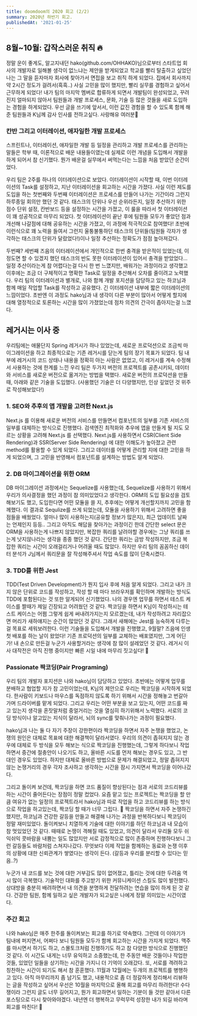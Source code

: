 ```yaml
---
title: doomdoom의 2020 회고 (2/2)
summary: 2020년 하반기 회고.
publishedAt: '2021-01-25'
---
```


## 8월~10월: 갑작스러운 취직 🔥

정말 운이 좋게도, 알고지내던 hako(github.com/OHHAKO)님으로부터 스타트업 회사의 개발자로 일해볼 생각이 없느냐는 제안을 받게되었고 학교를 빨리 탈출하고 싶었던 나는 그 말을 듣자마자 회사에 찾아가서 면접을 보고 취직 하게 되었다. 집에서 회사까지 약 2시간 정도가 걸려서(흑흑..) 사실 고민을 많이 했지만, 빨리 실무를 경험하고 싶어서 근무하게 되었다! 내가 팀의 마지막 멤버로 합류하게 되면서 개발팀이 완성되었고, 꾸려진지 얼마되지 않아서 팀원들과 개발 프로세스, 문화, 기술 등 많은 것들을 새로 도입하는 경험을 하게되었다. 우선 글을 쓰기에 앞서서, 이런 값진 경험을 할 수 있도록 함께 해준 팀원들과 K님께 감사 인사를 전하고싶다. 사랑해유 여러분🥰

### 칸반 그리고 이터레이션, 애자일한 개발 프로세스

스프린트나, 이터레이션, 애자일한 개발 등 일정을 관리하고 개발 프로세스를 관리하는 말들은 학부 때, 이론적으로 배운 내용들이였는데 실제로 이런 개념을 도입해서 개발을 하게 되어서 참 신기했다. 뭔가 배운걸 실무에서 써먹는다는 느낌을 처음 받았던 순간이었다.

우리 팀은 2주를 하나의 이터레이션으로 보았다. 이터레이션이 시작할 때, 이번 이터레이션의 Task를 설정하고, 지난 이터레이션을 회고하는 시간을 가졌다. 사실 이런 제도를 도입을 하는 첫번째와 두번째 이터레이션은 프로세스를 만들어 나가는 기간이라 그런지 하루종일 회의만 했던 것 같다. 태스크의 단위나 우선 순위라든지, 일정 추산하기 위한 점수 단위 설정, 칸반보드 등을 설정하는 시간을 가졌고, 이 룰을 따라서 첫 이터레이션이 꽤 성공적으로 마무리 되었다. 첫 이터레이션이 끝난 후에 팀원들 모두가 좋았던 점과 개선해 나갈점에 대해 공유하는 시간을 가졌고, 이 과정에 적극적으로 참여했다! 초반에 이런식으로 꽤 노력을 들여서 그런지 울퉁불퉁하던 태스크의 단위들(팀원들 각자가 생각하는 태스크의 단위가 달랐었다!)이나 일정 추산하는 정확도가 점점 높아져갔다.

두번째? 세번째 즈음의 이터레이션에서 개인적으로 한번 충격을 받은적이 있었는데, 이정도면 할 수 있겠지 했던 태스크의 반도 못한 이터레이션이 있어서 충격을 받았었다… 일정 추산이라는게 참 어렵다는걸 다시 한 번 느꼈지만, 배워가는 과정이라고 생각했고 이후에는 조금 더 구체적이고 명확한 Task로 일정을 추산해서 오차를 줄이려고 노력했다.
우리 팀의 이터레이션과 별개로, 나와 함께 개발 포지션을 담당하고 있는 하코님과 함께 매일 작업할 Task를 작성하고 공유했다. 긴 이터레이션 내부에 짧은 이터레이션의 느낌이었다. 초반엔 이 과정도 hako님과 내 생각이 다른 부분이 많아서 어떻게 할지에 대해 열정적으로 토론하는 시간을 많이 가졌었는데 점차 의견의 간극이 좁아지는걸 느꼈다.

## 레거시는 이사 중

우리팀에는 애물단지 Spring 레거시가 하나 있었는데, 새로운 프로덕션으로 조금씩 마이그레이션을 하고 최종적으로는 기존 레거시를 닫는게 팀의 장기 목표가 되었다. 팀 내부에 레거시의 코드 상태나 내용을 정확히 아는 사람은 없었고, 이 레거시를 계속 수정해서 사용하는 것에 한계를 느낀 우리 팀은 두가지 버전의 프로젝트를 공존시키되, 데이터와 서비스를 새로운 버전으로 옮겨가는 방법을 택했다. 새로운 버전의 프로덕션을 만들 때, 아래와 같은 기술을 도입했다. (사용했던 기술은 더 다양했지만, 인상 깊었던 것 위주로 작성해보았다!)

### 1. SEO와 추후의 앱 개발을 고려한 Next.js

Next.js 를 이용해 새로운 버전의 서비스를 만들면서 컴포넌트의 일부를 기존 서비스의 일부를 대체하는 방식으로 진행했다. 검색엔진 최적화와 추우에 앱을 만들게 될 지도 모르는 상황을 고려해 Next.js 를 선택했다. Next.js를 사용하면서 CSR(Client Side Rendering)과 SSR(Server Side Rendering) 에 대한 이해도가 높아졌고 관련 method를 활용할 수 있게 되었다. 그리고 데이터를 어떻게 관리할 지에 대한 고민을 하게 되었으며, 그 고민을 반영해서 컴포넌트를 설계하는 방법도 알게 되었다.

### 2. DB 마이그레이션을 위한 ORM

DB 마이그레이션 과정에서는 Sequelize를 사용했는데, Sequelize를 사용하기 위해서 우리가 의사결정을 했던 과정이 참 의미있었다고 생각한다. ORM의 도입 필요성을 검토해보기도 했고, 도입한다면 어떤 모듈을 쓸 지, 추후에는 어떻게 개선할지까지 고민을 함께했다. 이 결과로 Sequlize를 쓰게 되었는데, 모듈을 사용하기 위해서 고려하면 좋을 점들을 배웠었다. 얼마나 많이 사용하는지(공유할 정보가 많은지), 최근 업데이트 날짜는 언제인지 등등..
그리고 아직도 해답을 찾아가는 과정이긴 한데 간단한 select 문은 ORM을 사용하는게 나쁘지 않았지만, 복잡한 쿼리를 날려야할 경우에는 그냥 쿼리를 쓰는게 낫지않나라는 생각을 종종 했던 것 같다. 간단한 쿼리는 금방 작성하지만, 조금 복잡한 쿼리는 시간이 오래걸리거나 어려울 때도 많았다. 하지만 우리 팀의 꼼꼼하신 데이터 분석가 J님께서 쿼리문을 잘 작성해주셔서 작업 속도를 많이 단축시켰다.

### 3. TDD를 위한 Jest

TDD(Test Driven Development)가 뭔지 입사 후에 처음 알게 되었다. 그리고 내가 크지 않은 단위로 코드를 작성하고, 작성 할 때 마다 브라우저를 확인하며 개발하는 방식도 TDD에 포함된다는 것 또한 알게되어 신기했었다. 나의 경우엔 업무를 하면서 테스트 케이스를 짤때가 제일 긴장되고 어려웠던 것 같다. 짝코딩을 하면서 K님이 작성하시는 테스트 케이스는 어쩜 그렇게 쉽게 써내려가지는지 모르겠는데, 내가 작성하려고 자리잡으면 머리가 새하얘지는 순간이 많았던 것 같다. 그래서 새해에는 Jest를 능숙하게 다루는걸 목표로 세워보려한다.
이런 기술들을 도입해서 개발을 진행했고, 9월말? 즈음에 인생 첫 배포를 하는 날이 왔었다! 기존 프로덕션의 일부를 교체하는 배포였지만, 그게 어딘가! 내 손으로 만든걸 누군가 사용할거라는 생각에 참 많이 설레었던 것 같다. 레거시 이사 대작전은 아직 진행 중이지만 빠른 시일 내에 마무리 짓고싶다! 🥺

### Passionate 짝코딩(Pair Programing)

우리 팀의 개발자 포지션은 나와 hako님이 담당하고 있었다. 초반에는 어떻게 업무를 분배하고 협업할 지가 참 고민이었는데, K님의 제안으로 우리는 짝코딩을 시작하게 되었다. 한사람이 키보드나 마우스를 독점하지 않도록 하기 위해서 시간을 정해놓고 번갈아 가며 드라이버를 맡게 되었다. 그리고 우리는 어떤 부분을 보고 있는지, 어떤 코드를 짜고 있는지 생각을 혼잣말처럼 중얼거리는 것을 열심히 하기위해서 노력했다. 서로의 코딩 방식이나 알고있는 지식이 달라서, 뇌의 sync를 맞춰나가는 과정이 필요했다.

hako님과 나는 둘 다 자기 주장이 강한편이라 짝코딩을 하면서 자주 논쟁을 했었고, 논쟁의 원인은 대체로 목표에 대한 해결책이 달라서였다. 우리의 의견이 좁혀지지 않는 경우에 대체로 두 방식을 모두 해보는 식으로 짝코딩을 진행했는데, 그렇게 하다보니 작업하면서 중간에 절충안이 나오기도 하고, 올바른 시도를 먼저 해보는 경우도 있고, 그 반대인 경우도 있었다. 하지만 대체로 올바른 방법으로 문제가 해결되었고, 정말 좁혀지지 않는 논쟁거리의 경우 각자 조사하고 생각하는 시간을 잠시 가지면서 짝코딩을 이어나갔다.

그리고 돌이켜 보건데, 짝코딩을 하면 코드 품질이 향상된다는 점과 서로의 코드리뷰를 하는 시간이 줄어든다는 장점이 정말 컸었다. 요즘 맡고 있는 프로젝트는 짝코딩을 할 만큼 여유가 없는 일정의 프로젝트라서 hako님과 따로 작업을 하고 코드리뷰를 하는 방식으로 작업을 하고있는데, 짝코딩 할 때가 너무 그립다. 🥺
짝코딩을 하면서 자주 논쟁하긴 했지만, 하코님과 건강한 갈등을 만들고 해결해 나가는 과정을 반복하다보니 짝코딩이 정말 재미있었다. 돌이켜보니 치열하게 기술에 대한 이야기를 하던 하코님과 내 모습이 참 멋있었던 것 같다. 때때로 논쟁이 격해질 때도 있었고, 의견이 달라서 우리둘 모두 쉬익쉬익 콧바람을 내뿜는 일도 많았지만 서로 감정적으로 많이 존중하며 진행하다보니 그런 갈등들도 바람처럼 스쳐지나갔다. 무엇보다 이제 작업을 함께하는 동료와 논쟁 이후의 상황에 대한 신뢰관계가 쌓였다는 생각이 든다. (갈등과 우리를 분리할 수 있다는 믿음..?)

누군가 내 코드를 보는 것에 대한 거부감도 많이 없어졌고, 틀리는 것에 대한 두려움 역시 많이 극복했다. 기술적인 대화를 주고받기 위한 커뮤니케이션 스킬도 많이 발전했다. 상대방을 충분히 배려하면서 내 의견을 분명하게 전달하려는 연습을 많이 하게 된 것 같다. 건강한 팀원, 함께 일하고 싶은 개발자가 되고싶은 나에게 정말 의미있는 시간이였다.

### 주간 회고

나와 hako님은 매주 한주를 돌이켜보는 회고를 하기로 약속했다. 그런데 이 이야기가 팀내에 퍼지면서, 어쩌다 보니 팀원들 모두가 함께 회고하는 시간을 가지게 되었다. 맥주를 마시면서 하기도 하고, 스몰토크처럼 진행하기도 하고 참 다양한 방식으로 진행했던 것 같다. 이 시간도 내게는 너무 유익하고 소중했는데, 한 주동안 배운 것들이나 작업한 것들, 있었던 일들을 상기하는 시간을 가지니 더 기억이 오래갔다. 또, 서로를 격려하고 칭찬하는 시간이 되기도 해서 참 훈훈했다.
11월과 12월에는 두개의 프로젝트를 병행하고 있다. 아직 마무리까지 좀 남기도 했고, 내용적으로 좀 더 정갈하게 정리해서 리뷰하는 글을 작성하고 싶어서 우선은 10월을 마지막으로 올해 회고를 마무리 하려한다! 수다쟁이라 그런지 글도 너무 길어지고, 뭔가 회고하면서 일하는 기분이 들 것만 같아서 다른 포스팅으로 다시 찾아와야겠다. 내년엔 더 행복하고 무럭무럭 성장한 내가 되길 바라며 회고를 마친다! 🥳
